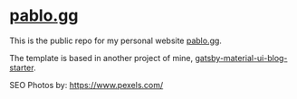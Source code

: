 # [pablo.gg](https://pablo.gg/)

This is the public repo for my personal website [pablo.gg](https://pablo.gg/).

The template is based in another project of mine, [gatsby-material-ui-blog-starter](https://github.com/blopa/gatsby-material-ui-blog-starter).

SEO Photos by: https://www.pexels.com/
